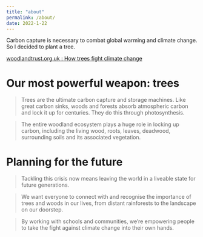 ```yaml
---
title: "about"
permalink: /about/
date: 2022-1-22
---
```


Carbon capture is necessary to combat global warming and climate change. So I decided to plant a tree.

[woodlandtrust.org.uk : How trees fight climate change](https://www.woodlandtrust.org.uk/trees-woods-and-wildlife/british-trees/how-trees-fight-climate-change/)

# Our most powerful weapon: trees
>Trees are the ultimate carbon capture and storage machines. Like great carbon sinks, woods and forests absorb atmospheric carbon and lock it up for centuries. They do this through photosynthesis.

>The entire woodland ecosystem plays a huge role in locking up carbon, including the living wood, roots, leaves, deadwood, surrounding soils and its associated vegetation.

# Planning for the future

>Tackling this crisis now means leaving the world in a liveable state for future generations.

>We want everyone to connect with and recognise the importance of trees and woods in our lives, from distant rainforests to the landscape on our doorstep. 

>By working with schools and communities, we’re empowering people to take the fight against climate change into their own hands.